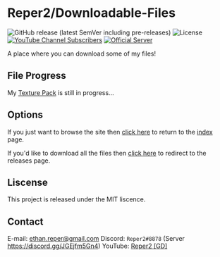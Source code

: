 # Reper2/Downloadable-Files
![GitHub release (latest SemVer including pre-releases)](https://img.shields.io/github/v/release/Reper2/Downloadable-Files?include_prereleases&sort=semver)
![License](https://img.shields.io/github/license/Reper2/Downloadable-Files)
[![YouTube Channel Subscribers](https://img.shields.io/youtube/channel/subscribers/UCofCDfLjs_TkiC-p0-k_9XA?color=%23FF6969&label=Reper2%20%5BGD%5D&logo=youtube&logoColor=%23FF0000&style=flat)](https://www.youtube.com/channel/UCofCDfLjs_TkiC-p0-k_9XA)
[![Official Server](https://img.shields.io/discord/771861170256085023?color=%237289DA&label=Official%20Server&logo=discord)](https://discord.gg/JGEjfm5Gn4)

A place where you can download some of my files!
## File Progress
My [Texture Pack](https://reper2.github.io/Downloadable-Files/texture-pack) is still in progress...
## Options
If you just want to browse the site then [click here](https://reper2.github.io/Downloadable-Files) to return to the [index](https://reper2.github.io/Downloadable-Files/index.md) page.

If you'd like to download all the files then [click here](https://github.com/Reper2/Downloadable-Files/releases) to redirect to the releases page.
## Liscense
This project is released under the MIT liscence.
## Contact
E-mail: [ethan.reper@gmail.com](mailto:ethan.reper@gmail.com)
Discord: `Reper2#8878` (Server https://discord.gg/JGEjfm5Gn4)
YouTube: [Reper2 [GD]](https://www.youtube.com/channel/UCofCDfLjs_TkiC-p0-k_9XA)
